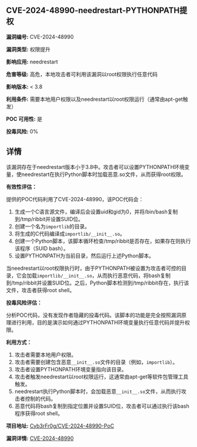 ## CVE-2024-48990-needrestart-PYTHONPATH提权

**漏洞编号:** CVE-2024-48990

**漏洞类型:** 权限提升

**影响应用:** needrestart

**危害等级:** 高危，本地攻击者可利用该漏洞以root权限执行任意代码

**影响版本:** < 3.8

**利用条件:** 需要本地用户权限以及needrestart以root权限运行（通常由apt-get触发）

**POC 可用性:** 是

**投毒风险:** 0%

## 详情

该漏洞存在于needrestart版本小于3.8中。攻击者可以设置PYTHONPATH环境变量，使needrestart在执行Python脚本时加载恶意.so文件，从而获得root权限。

**有效性评估：**

提供的POC代码利用了CVE-2024-48990，该POC代码会：
1.  生成一个C语言源文件，编译后会设置uid和gid为0，并将/bin/bash复制到/tmp/ribbit并设置SUID位。
2.  创建一个名为`importlib`的目录。
3.  将生成的C代码编译成`importlib/__init__.so`。
4.  创建一个Python脚本，该脚本循环检查/tmp/ribbit是否存在，如果存在则执行该程序（SUID bash）。
5.  设置PYTHONPATH为当前目录，然后运行上述Python脚本。

当needrestart以root权限执行时，由于PYTHONPATH被设置为攻击者可控的目录，它会加载`importlib/__init__.so`，从而执行恶意代码，将bash复制到/tmp/ribbit并设置SUID位。之后，Python脚本检测到/tmp/ribbit存在，执行该文件，攻击者获得root shell。

**投毒风险评估：**

分析POC代码，没有发现作者隐藏的投毒代码。该脚本的功能是完全按照漏洞原理进行利用，目的是演示如何通过PYTHONPATH环境变量执行任意代码并提升权限。

**利用方式：**

1.  攻击者需要本地用户权限。
2.  攻击者需要创建包含恶意`__init__.so`文件的目录（例如，`importlib`）。
3.  攻击者设置PYTHONPATH环境变量指向该目录。
4.  攻击者触发needrestart以root权限运行，这通常由apt-get等软件包管理工具触发。
5.  needrestart执行Python脚本时，会加载恶意`__init__.so`文件，从而执行攻击者控制的代码。
6.  恶意代码将bash复制到指定位置并设置SUID位，攻击者可以通过执行该bash程序获得root shell。

**项目地址:** [Cyb3rFr0g/CVE-2024-48990-PoC](https://github.com/Cyb3rFr0g/CVE-2024-48990-PoC)

**漏洞详情:** [CVE-2024-48990](https://nvd.nist.gov/vuln/detail/CVE-2024-48990)